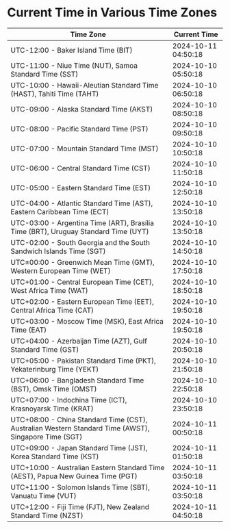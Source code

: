 # Current Time in Various Time Zones

| Time Zone | Current Time |
|-----------|--------------|
| UTC-12:00 - Baker Island Time (BIT) | 2024-10-11 04:50:18 |
| UTC-11:00 - Niue Time (NUT), Samoa Standard Time (SST) | 2024-10-10 05:50:18 |
| UTC-10:00 - Hawaii-Aleutian Standard Time (HAST), Tahiti Time (TAHT) | 2024-10-10 06:50:18 |
| UTC-09:00 - Alaska Standard Time (AKST) | 2024-10-10 08:50:18 |
| UTC-08:00 - Pacific Standard Time (PST) | 2024-10-10 09:50:18 |
| UTC-07:00 - Mountain Standard Time (MST) | 2024-10-10 10:50:18 |
| UTC-06:00 - Central Standard Time (CST) | 2024-10-10 11:50:18 |
| UTC-05:00 - Eastern Standard Time (EST) | 2024-10-10 12:50:18 |
| UTC-04:00 - Atlantic Standard Time (AST), Eastern Caribbean Time (ECT) | 2024-10-10 13:50:18 |
| UTC-03:00 - Argentina Time (ART), Brasília Time (BRT), Uruguay Standard Time (UYT) | 2024-10-10 13:50:18 |
| UTC-02:00 - South Georgia and the South Sandwich Islands Time (SGT) | 2024-10-10 14:50:18 |
| UTC±00:00 - Greenwich Mean Time (GMT), Western European Time (WET) | 2024-10-10 17:50:18 |
| UTC+01:00 - Central European Time (CET), West Africa Time (WAT) | 2024-10-10 18:50:18 |
| UTC+02:00 - Eastern European Time (EET), Central Africa Time (CAT) | 2024-10-10 19:50:18 |
| UTC+03:00 - Moscow Time (MSK), East Africa Time (EAT) | 2024-10-10 19:50:18 |
| UTC+04:00 - Azerbaijan Time (AZT), Gulf Standard Time (GST) | 2024-10-10 20:50:18 |
| UTC+05:00 - Pakistan Standard Time (PKT), Yekaterinburg Time (YEKT) | 2024-10-10 21:50:18 |
| UTC+06:00 - Bangladesh Standard Time (BST), Omsk Time (OMST) | 2024-10-10 22:50:18 |
| UTC+07:00 - Indochina Time (ICT), Krasnoyarsk Time (KRAT) | 2024-10-10 23:50:18 |
| UTC+08:00 - China Standard Time (CST), Australian Western Standard Time (AWST), Singapore Time (SGT) | 2024-10-11 00:50:18 |
| UTC+09:00 - Japan Standard Time (JST), Korea Standard Time (KST) | 2024-10-11 01:50:18 |
| UTC+10:00 - Australian Eastern Standard Time (AEST), Papua New Guinea Time (PGT) | 2024-10-11 03:50:18 |
| UTC+11:00 - Solomon Islands Time (SBT), Vanuatu Time (VUT) | 2024-10-11 03:50:18 |
| UTC+12:00 - Fiji Time (FJT), New Zealand Standard Time (NZST) | 2024-10-11 04:50:18 |
